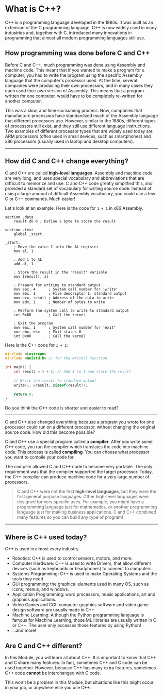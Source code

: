 # What is C++?

C++ is a programming language developed in the 1980s. It was built as an extension of the C programming language. C++ is now widely used in many industries and, together with C, introduced many innovations in programming that almost all modern programming languages still use.

## How programming was done before C and C++
Before C and C++, much programming was done using Assembly and machine code. This meant that if you wanted to make a program for a computer, you had to write the program using the specific Assembly language that the computer's processor used. At the time, several companies were producing their own processors, and in many cases they each used their own version of Assembly. This means that a program written for one computer, would have to be completely re-written for another computer. 

This was a slow, and time-consuming process. Now, companies that manufacture processors have standardized much of the Assembly language that different processors use. However, similar to the 1980s, different types of processors still exist, and they still use different language instructions. Two examples of different processor types that are widely used today are ARM processors (often used in small devices, such as smartphones) and x86 processors (usually used in laptop and desktop computers).

---

## How did C and C++ change everything?

C and C++ are called **high-level languages**. Assembly and machine code are very long, and uses special vocabulary and abbreviations that are difficult to memorize and use. C and C++ code greatly simplified this, and provided a standard set of vocabulary for writing source code. Instead of using a large amount of difficult Assembly vocabulary, you could use a few C or C++ commands. Much easier!

Let's look at an example. Here is the code for `1 + 1` in x86 Assembly.
```asl
section .data
    result db 0 ; Define a byte to store the result

section .text
    global _start
    
_start:
    ; Move the value 1 into the AL register
    mov al, 1
    
    ; Add 1 to AL
    add al, 1
    
    ; Store the result in the 'result' variable
    mov [result], al
    
    ; Prepare for writing to standard output
    mov eax, 4      ; System call number for 'write'
    mov ebx, 1      ; File descriptor 1: standard output
    mov ecx, result ; Address of the data to write
    mov edx, 1      ; Number of bytes to write
    
    ; Perform the system call to write to standard output
    int 0x80        ; Call the kernel
    
    ; Exit the program
    mov eax, 1      ; System call number for 'exit'
    xor ebx, ebx    ; Exit status 0
    int 0x80        ; Call the kernel
```

Here is the C++ code for `1 + 1`:

```cpp
#include <iostream>
#include <unistd.h> // for the write() function

int main() {
    int result = 1 + 1; // Add 1 to 1 and store the result
    
    // Write the result to standard output
    write(1, &result, sizeof(result));
    
    return 0;
}
```
Do you think the C++ code is shorter and easier to read?

---

C and C++ also changed everything because a program you wrote for one processor could run on a different processor, without changing the original source code. How did this become possible?

C and C++ use a special program called a **compiler**. After you write some C++ code, you run the compiler which translates the code into machine code. This process is called **compiling**. You can choose what processor you want to compile your code for.

The compiler allowed C and C++ code to become very portable. The only requirement was that the compiler supported the target processor. Today, the C++ compiler can produce machine code for a very large number of processors.

> C and C++ were not the first **high-level languages**, but they were the first general purpose languages. Other high-level languages were designed for very specific uses. For example, you might have a programming language just for mathematics, or another programming language just for making business applications. C and C++ combined many features so you can build any type of program!

---
## Where is C++ used today?

C++ is used in almost every industry. 

- Robotics: C++ is used to control sensors, motors, and more.
- Computer Hardware: C++ is used to write Drivers, that allow different devices (such as keyboards or headphones) to connect to computers.
- Systems Programming: C++ is used to make Operating Systems and the tools they need.
- GUI programming: the graphical elements used in many OS, such as icons, menus, and windows.
- Application Programming: word processors, music applications, art and graphics applications.
- Video Games and CGI: computer graphics software and video game design software are usually made in C++
- Machine Learning: Although the Python programming language is famous for Machine Learning, those ML libraries are usually written in C or C++. The user only accesses those features by using Python!
- ...and more!

## Are C and C++ different?

In this Module, you will learn all about C++. It is important to know that C++ and C share many features. In fact, sometimes C++ and C code can be used together. However, because C++ has many extra features, sometimes C++ code **cannot** be interchanged with C code. 

This won't be a problem in this Module, but situations like this might occur in your job, or anywhere else you use C++. 